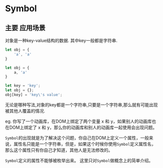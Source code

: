 # Symbol

## 主要 应用场景

对象是一种key-value结构的数据.
其中key一般都是字符串.

``` javascript
let obj = {
    'a', 'a'
}

let obj = {
    a, 'a'
}

let key = 'key';
let obj = {};
obj[key] = 'key\'s value';
```

无论是哪种写法,对象的key都是一个字符串,只要是一个字符串,那么就有可能出现被其他人覆盖的情况.

eg.
你写了一个动画库，在DOM上绑定了两个变量 x 和 y，如果别人的动画库也在DOM上绑定了 x 和 y，那么你的动画库和别人的动画库一起使用会出现问题。

`Symbol`的出现就是为了解决这个问题，你自己在DOM上定义一个属性，一般来说，属性名只能是一个字符串，但是，如果这个时候你使用`Symbol`定义属性名，那么这个属性只有你自己才知道，其他人是无法修改的。

`Symbol`定义的属性不能够被枚举出来。
这里只对`Symbol`做概念上的简单介绍。